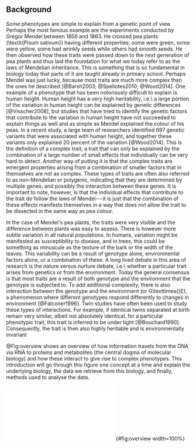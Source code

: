 ## Background

Some phenotypes are simple to explain from a genetic point of view.
Perhaps the most famous example are the experiments conducted by Gregor Mendel between 1856 and 1863.
He crossed pea plants (\textit{Pisum sativum}) having different properties; some were green, some were yellow, some had wrinkly seeds while others had smooth seeds.
He then observed how these traits were passed down to the next generation of pea plants and thus laid the foundation for what we today refer to as the laws of Mendelian inheritance.
This is something that is so fundamental in biology today that parts of it are taught already in primary school.
Perhaps Mendel was just lucky, because most traits are much more complex than the ones he described [@Barsh2003; @Speliotes2010; @Wood2014].
One example of a phenotype that has been notoriously difficult to explain is human height.
Human height has a very high heritability, i.e.\ a large portion of the variation in human height can be explained by genetic differences [@Visscher2008], but studies that have tried to identify the genetic factors that contribute to the variation in human height have not succeeded to explain things as well and as simple as Mendel explained the colour of his peas.
In a recent study, a large team of researchers identified 697 genetic variants that were associated with human height, and together these variants only explained 20 percent of the variation [@Wood2014].
This is the definition of a complex trait; a trait that can only be explained by the combination of a large number of small effects that individually can be very hard to detect.
Another way of putting it is that the complex traits are emergent properties arising from a combination of smaller factors that in themselves are not as complex.
These types of traits are often also referred to as non-Mendelian or polygenic, indicating that they are determined by multiple genes, and possibly the interaction between these genes.
It is important to note, however, is that the individual effects that contribute to the trait do follow the laws of Mendel---it is just that the combination of these effects manifests themselves in a way that does not allow the trait to be dissected in the same way as pea colour.

In the case of Mendel's pea plants, the traits were very visible and the difference between plants was easy to assess.
There is however more subtle variation in all natural populations.
In humans, variation might be manifested as susceptibility to disease, and in trees, this could be something as minuscule as the texture of the bark or the width of the leaves.
This variability can be a result of genotype alone, environmental factors alone, or a combination of these.
A long lived debate in this area of research is the nature versus nurture debate, i.e.\ whether a particular trait arises from genetics or from the environment.
Today the general consensus is that most traits are a result of both genotype and the environment that the genotype is subjected to.
To add additional complexity, there is also interaction between the genotype and the environment (or G\texttimes{}E), a phenomenon where different genotypes respond differently to changes in environment [@Falconer1996].
Twin studies have often been used to study these types of interactions.
For example, if identical twins separated at birth remain very similar, albeit not absolutely identical, for a particular phenotypic trait, this trait is inferred to be under tight [@Bouchard1990].
Consequently, the trait is then also highly heritable and is environmentally invariant

@Fig:overview shows an overview of how information travels from the DNA via RNA to proteins and metabolites (the central dogma of molecular biology) and how these interact to give rise to complex phenotypes.
This introduction will go through this figure one concept at a time and explain the underlying biology, the data we retrieve from this biology, and finally, methods used to analyse the data.

![An overview of the different types of data that has been used in this thesis.
As the foundation we have the genome sequence with its genes and variation.
This gives rise to complex traits by expression genes that in turn interact with each other in biochemical pathways that in the end can be observed as, for example, leaf shape.](figures/overview.pdf){#fig:overview width=100%}
